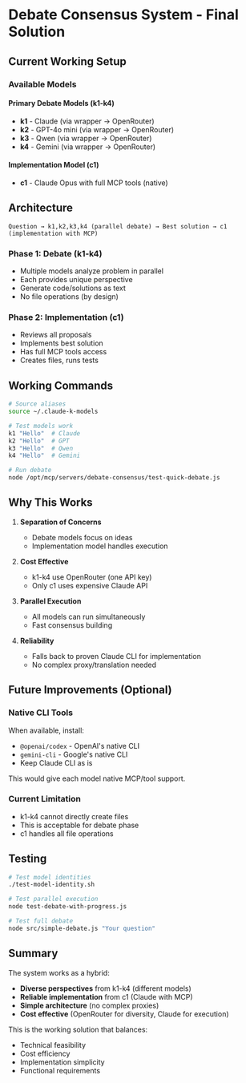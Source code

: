 # Debate Consensus System - Final Solution

## Current Working Setup

### Available Models

#### Primary Debate Models (k1-k4)
- **k1** - Claude (via wrapper → OpenRouter)
- **k2** - GPT-4o mini (via wrapper → OpenRouter)
- **k3** - Qwen (via wrapper → OpenRouter)
- **k4** - Gemini (via wrapper → OpenRouter)

#### Implementation Model (c1)
- **c1** - Claude Opus with full MCP tools (native)

## Architecture

```
Question → k1,k2,k3,k4 (parallel debate) → Best solution → c1 (implementation with MCP)
```

### Phase 1: Debate (k1-k4)
- Multiple models analyze problem in parallel
- Each provides unique perspective
- Generate code/solutions as text
- No file operations (by design)

### Phase 2: Implementation (c1)
- Reviews all proposals
- Implements best solution
- Has full MCP tools access
- Creates files, runs tests

## Working Commands

```bash
# Source aliases
source ~/.claude-k-models

# Test models work
k1 "Hello"  # Claude
k2 "Hello"  # GPT
k3 "Hello"  # Qwen
k4 "Hello"  # Gemini

# Run debate
node /opt/mcp/servers/debate-consensus/test-quick-debate.js
```

## Why This Works

1. **Separation of Concerns**
   - Debate models focus on ideas
   - Implementation model handles execution

2. **Cost Effective**
   - k1-k4 use OpenRouter (one API key)
   - Only c1 uses expensive Claude API

3. **Parallel Execution**
   - All models can run simultaneously
   - Fast consensus building

4. **Reliability**
   - Falls back to proven Claude CLI for implementation
   - No complex proxy/translation needed

## Future Improvements (Optional)

### Native CLI Tools
When available, install:
- `@openai/codex` - OpenAI's native CLI
- `gemini-cli` - Google's native CLI
- Keep Claude CLI as is

This would give each model native MCP/tool support.

### Current Limitation
- k1-k4 cannot directly create files
- This is acceptable for debate phase
- c1 handles all file operations

## Testing

```bash
# Test model identities
./test-model-identity.sh

# Test parallel execution  
node test-debate-with-progress.js

# Test full debate
node src/simple-debate.js "Your question"
```

## Summary

The system works as a hybrid:
- **Diverse perspectives** from k1-k4 (different models)
- **Reliable implementation** from c1 (Claude with MCP)
- **Simple architecture** (no complex proxies)
- **Cost effective** (OpenRouter for diversity, Claude for execution)

This is the working solution that balances:
- Technical feasibility
- Cost efficiency  
- Implementation simplicity
- Functional requirements